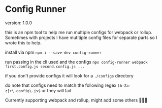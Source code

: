 # Config Runner
version: 1.0.0

this is an npm tool to help me run multiple configs for webpack or rollup.  Sometimes with projects I have mutltiple config files for separate parts so I wrote this to help.

install via npm
`npm i --save-dev config-runner`

run passing in the cli used and the configs
`npx config-runner webpack first.config.js second.config.js ...`

if you don't provide configs it will look for a `./configs` directory

do note that configs need to match the following regex
`[A-Za-z]+\.config\.js$`
or they will fail

Currently supporting webpack and rollup, might add some others 🤷🏽‍♂️
